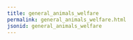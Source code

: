 ```yaml
---
title: general_animals_welfare
permalink: general_animals_welfare.html
jsonid: general_animals_welfare
---
```


